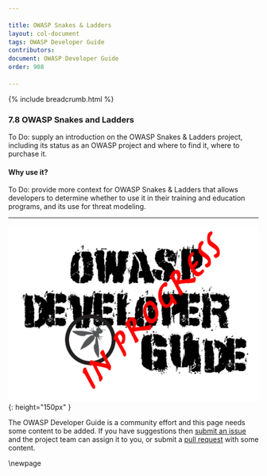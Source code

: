 ```yaml
---

title: OWASP Snakes & Ladders
layout: col-document
tags: OWASP Developer Guide
contributors:
document: OWASP Developer Guide
order: 908

---
```


{% include breadcrumb.html %}

### 7.8 OWASP Snakes and Ladders

To Do: supply an introduction on the OWASP Snakes & Ladders project,
including its status as an OWASP project and where to find it, where to purchase it.

#### Why use it?

To Do: provide more context for OWASP Snakes & Ladders that allows developers
to determine whether to use it in their training and education programs, and its use for threat modeling.

----

![Developer Guide](../assets/images/dg_wip.png "OWASP Developer Guide"){: height="150px" }

The OWASP Developer Guide is a community effort and this page needs some content to be added.
If you have suggestions then [submit an issue][issue0908] and the project team can assign it to you,
or submit a [pull request][pr] with some content.

[issue0908]: https://github.com/OWASP/www-project-developer-guide/issues/new?labels=enhancement&template=request.md&title=Update:%2009-training-education/08-snakes-ladders
[pr]: https://github.com/OWASP/www-project-developer-guide/pulls

\newpage
